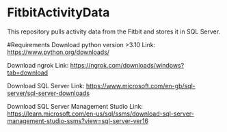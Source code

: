 # FitbitActivityData
This repository pulls activity data from the Fitbit and stores it in SQL Server.

#Requirements
Download python version >3.10
Link: https://www.python.org/downloads/

Download ngrok
Link: https://ngrok.com/downloads/windows?tab=download

Download SQL Server
Link: https://www.microsoft.com/en-gb/sql-server/sql-server-downloads

Download SQL Server Management Studio
Link: https://learn.microsoft.com/en-us/sql/ssms/download-sql-server-management-studio-ssms?view=sql-server-ver16


